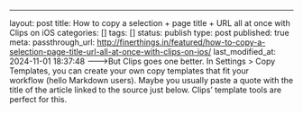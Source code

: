 ---
layout: post
title: How to copy a selection + page title + URL all at once with Clips on iOS
categories: []
tags: []
status: publish
type: post
published: true
meta:
  passthrough_url: http://finerthings.in/featured/how-to-copy-a-selection-page-title-url-all-at-once-with-clips-on-ios/
last_modified_at: 2024-11-01 18:37:48
--->But Clips goes one better. In Settings > Copy Templates, you can create your own copy templates that fit your workflow (hello Markdown users). Maybe you usually paste a quote with the title of the article linked to the source just below. Clips’ template tools are perfect for this.
